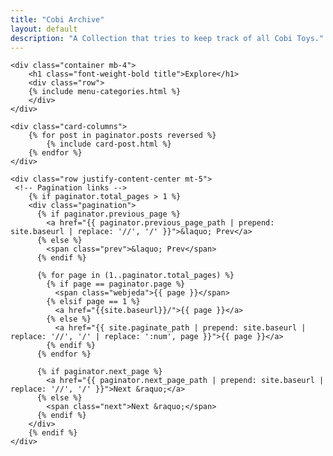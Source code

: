 ```yaml
---
title: "Cobi Archive"
layout: default
description: "A Collection that tries to keep track of all Cobi Toys."
---
```


<section class="mt-4 mb-5">
    
    <div class="container mb-4">
        <h1 class="font-weight-bold title">Explore</h1>    
        <div class="row">
        {% include menu-categories.html %}
        </div>
    </div>

    
<div class="container-fluid">
    
    <div class="card-columns">        
        {% for post in paginator.posts reversed %}
            {% include card-post.html %}
        {% endfor %}            
    </div>

    <div class="row justify-content-center mt-5">
     <!-- Pagination links -->
        {% if paginator.total_pages > 1 %}
        <div class="pagination"> 
          {% if paginator.previous_page %}
            <a href="{{ paginator.previous_page_path | prepend: site.baseurl | replace: '//', '/' }}">&laquo; Prev</a>
          {% else %}
            <span class="prev">&laquo; Prev</span>
          {% endif %}

          {% for page in (1..paginator.total_pages) %}
            {% if page == paginator.page %}
              <span class="webjeda">{{ page }}</span>
            {% elsif page == 1 %}
              <a href="{{site.baseurl}}/">{{ page }}</a>
            {% else %}
              <a href="{{ site.paginate_path | prepend: site.baseurl | replace: '//', '/' | replace: ':num', page }}">{{ page }}</a>
            {% endif %}
          {% endfor %}

          {% if paginator.next_page %}
            <a href="{{ paginator.next_page_path | prepend: site.baseurl | replace: '//', '/' }}">Next &raquo;</a>
          {% else %}
            <span class="next">Next &raquo;</span>
          {% endif %}
        </div>
        {% endif %}      
    </div>

</div>    
  
</section>

